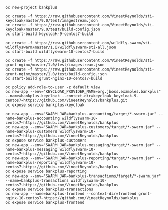     oc new-project bankplus

    oc create -f https://raw.githubusercontent.com/VineetReynolds/sti-keycloak/master/9.0/test/imagestream.json
    oc create -f https://raw.githubusercontent.com/VineetReynolds/sti-keycloak/master/9.0/test/build-config.json
    oc start-build keycloak-9-centos7-build

    oc create -f https://raw.githubusercontent.com/wildfly-swarm/sti-wildflyswarm/master/1.0/wildflyswarm-sti-all.json
    oc start-build wildflyswarm-10-centos7-build

    oc create -f https://raw.githubusercontent.com/VineetReynolds/sti-grunt-nginx/master/1.0/test/imagestream.json
    oc create -f https://raw.githubusercontent.com/VineetReynolds/sti-grunt-nginx/master/1.0/test/build-config.json
    oc start-build grunt-nginx-10-centos7-build

    oc policy add-role-to-user -z default view
    oc new-app --env="KEYCLOAK_PROVIDER_NAME=org.jboss.examples.bankplus" --name=bankplus-keycloak --context-dir=keycloak keycloak-9-centos7~https://github.com/VineetReynolds/bankplus.git
    oc expose service bankplus-keycloak

    oc new-app --env="SWARM_JAR=bankplus-accounting/target/*-swarm.jar" --name=bankplus-accounting wildflyswarm-10-centos7~https://github.com/VineetReynolds/bankplus
    oc new-app --env="SWARM_JAR=bankplus-customers/target/*-swarm.jar" --name=bankplus-customers wildflyswarm-10-centos7~https://github.com/VineetReynolds/bankplus
    oc expose service bankplus-customers
    oc new-app --env="SWARM_JAR=bankplus-messaging/target/*-swarm.jar" --name=bankplus-messaging wildflyswarm-10-centos7~https://github.com/VineetReynolds/bankplus
    oc new-app --env="SWARM_JAR=bankplus-reporting/target/*-swarm.jar" --name=bankplus-reporting wildflyswarm-10-centos7~https://github.com/VineetReynolds/bankplus
    oc expose service bankplus-reporting
    oc new-app --env="SWARM_JAR=bankplus-transactions/target/*-swarm.jar" --name=bankplus-transactions wildflyswarm-10-centos7~https://github.com/VineetReynolds/bankplus
    oc expose service bankplus-transactions
    oc new-app --name=bankplus-frontend --context-dir=frontend grunt-nginx-10-centos7~https://github.com/VineetReynolds/bankplus
    oc expose service bankplus-frontend

